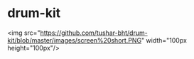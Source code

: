 # drum-kit
<img src="https://github.com/tushar-bht/drum-kit/blob/master/images/screen%20short.PNG" width="100px height="100px"/>

